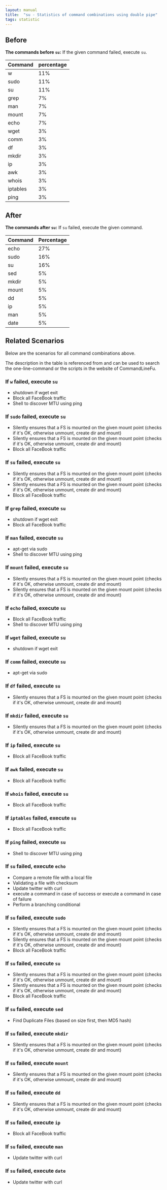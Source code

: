 ```yaml
---
layout: manual
title:  "su - Statistics of command combinations using double pipe"
tags: statistic
---
```


## Before

__The commands before `su`:__ If the given command failed, execute `su`.

| Command | percentage |
|--------|--------|
| w | 11% |
| sudo | 11% |
| su | 11% |
| grep | 7% |
| man | 7% |
| mount | 7% |
| echo | 7% |
| wget | 3% |
| comm | 3% |
| df | 3% |
| mkdir | 3% |
| ip | 3% |
| awk | 3% |
| whois | 3% |
| iptables | 3% |
| ping | 3% |



## After

__The commands after `su`:__ If `su` failed, execute the given command.

| Command | Percentage | 
|-------|--------|
| echo | 27% |
| sudo | 16% |
| su | 16% |
| sed | 5% |
| mkdir | 5% |
| mount | 5% |
| dd | 5% |
| ip | 5% |
| man | 5% |
| date | 5% |



## Related Scenarios

Below are the scenarios for all command combinations above.

The description in the table is referenced from and can be used to search the one-line-command or the scripts in the website of CommandLineFu.


### If `w` failed, execute `su`

- shutdown if wget exit
- Block all FaceBook traffic
- Shell to discover MTU using ping

            
### If `sudo` failed, execute `su`

- Silently ensures that a FS is mounted on the given mount point (checks if it's OK, otherwise unmount, create dir and mount)
- Silently ensures that a FS is mounted on the given mount point (checks if it's OK, otherwise unmount, create dir and mount)
- Block all FaceBook traffic

            
### If `su` failed, execute `su`

- Silently ensures that a FS is mounted on the given mount point (checks if it's OK, otherwise unmount, create dir and mount)
- Silently ensures that a FS is mounted on the given mount point (checks if it's OK, otherwise unmount, create dir and mount)
- Block all FaceBook traffic

            
### If `grep` failed, execute `su`

- shutdown if wget exit
- Block all FaceBook traffic

            
### If `man` failed, execute `su`

- apt-get via sudo
- Shell to discover MTU using ping

            
### If `mount` failed, execute `su`

- Silently ensures that a FS is mounted on the given mount point (checks if it's OK, otherwise unmount, create dir and mount)
- Silently ensures that a FS is mounted on the given mount point (checks if it's OK, otherwise unmount, create dir and mount)

            
### If `echo` failed, execute `su`

- Block all FaceBook traffic
- Shell to discover MTU using ping

            
### If `wget` failed, execute `su`

- shutdown if wget exit

            
### If `comm` failed, execute `su`

- apt-get via sudo

            
### If `df` failed, execute `su`

- Silently ensures that a FS is mounted on the given mount point (checks if it's OK, otherwise unmount, create dir and mount)

            
### If `mkdir` failed, execute `su`

- Silently ensures that a FS is mounted on the given mount point (checks if it's OK, otherwise unmount, create dir and mount)

            
### If `ip` failed, execute `su`

- Block all FaceBook traffic

            
### If `awk` failed, execute `su`

- Block all FaceBook traffic

            
### If `whois` failed, execute `su`

- Block all FaceBook traffic

            
### If `iptables` failed, execute `su`

- Block all FaceBook traffic

            
### If `ping` failed, execute `su`

- Shell to discover MTU using ping

            


### If `su` failed, execute `echo`

- Compare a remote file with a local file
- Validating a file with checksum
- Update twitter with curl
- execute a command in case of success or execute a command in case of failure
- Perform a branching conditional

            
### If `su` failed, execute `sudo`

- Silently ensures that a FS is mounted on the given mount point (checks if it's OK, otherwise unmount, create dir and mount)
- Silently ensures that a FS is mounted on the given mount point (checks if it's OK, otherwise unmount, create dir and mount)
- Block all FaceBook traffic

            
### If `su` failed, execute `su`

- Silently ensures that a FS is mounted on the given mount point (checks if it's OK, otherwise unmount, create dir and mount)
- Silently ensures that a FS is mounted on the given mount point (checks if it's OK, otherwise unmount, create dir and mount)
- Block all FaceBook traffic

            
### If `su` failed, execute `sed`

- Find Duplicate Files (based on size first, then MD5 hash)

            
### If `su` failed, execute `mkdir`

- Silently ensures that a FS is mounted on the given mount point (checks if it's OK, otherwise unmount, create dir and mount)

            
### If `su` failed, execute `mount`

- Silently ensures that a FS is mounted on the given mount point (checks if it's OK, otherwise unmount, create dir and mount)

            
### If `su` failed, execute `dd`

- Silently ensures that a FS is mounted on the given mount point (checks if it's OK, otherwise unmount, create dir and mount)

            
### If `su` failed, execute `ip`

- Block all FaceBook traffic

            
### If `su` failed, execute `man`

- Update twitter with curl

            
### If `su` failed, execute `date`

- Update twitter with curl

            
